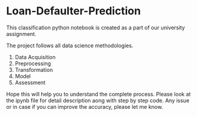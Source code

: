 # Loan-Defaulter-Prediction

This classification python notebook is created as a part of our university assignment.

The project follows all data science methodologies.

1. Data Acquisition
2. Preprocessing
3. Transformation
4. Model
5. Assessment

Hope this will help you to understand the complete process.
Please look at the ipynb file for detail description aong with step by step code.
Any issue or in case if you can improve the accuracy, please let me know.
